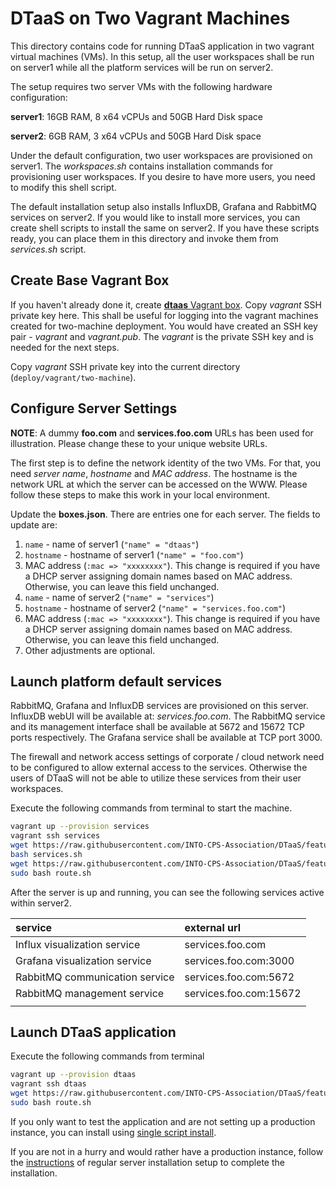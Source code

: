 # DTaaS on Two Vagrant Machines

This directory contains code for running DTaaS application in two vagrant
virtual machines (VMs). In this setup, all the user workspaces shall be
run on server1 while all the platform services will be run on server2.

The setup requires two server VMs with the following hardware configuration:

**server1**: 16GB RAM, 8 x64 vCPUs and 50GB Hard Disk space

**server2**: 6GB RAM, 3 x64 vCPUs and 50GB Hard Disk space

Under the default configuration, two user workspaces are provisioned on
server1. The _workspaces.sh_ contains installation commands for provisioning
user workspaces. If you desire to have more users, you need to modify this
shell script.

The default installation setup also installs InfluxDB, Grafana and RabbitMQ
services on server2. If you would like to install more services, you can create
shell scripts to install the same on server2. If you have these scripts ready,
you can place them in this directory and invoke them from _services.sh_ script.

## Create Base Vagrant Box

If you haven't already done it,
create [**dtaas** Vagrant box](../make_boxes/dtaas/README.md).
Copy _vagrant_ SSH private key here. This shall be useful for logging into the
vagrant machines created for two-machine deployment. You would have created an
SSH key pair - _vagrant_ and _vagrant.pub_. The _vagrant_ is the private SSH
key and is needed for the next steps.

Copy _vagrant_ SSH private key into the current
directory (`deploy/vagrant/two-machine`).

## Configure Server Settings

**NOTE**: A dummy **foo.com** and **services.foo.com**  URLs has been used for
illustration.
Please change these to your unique website URLs.

The first step is to define the network identity of the two VMs. For that, you
need _server name_, _hostname_ and _MAC address_. The hostname is the network
URL at which the server can be accessed on the WWW. Please follow these steps
to make this work in your local environment.

Update the **boxes.json**. There are entries one for each server.
The fields to update are:

  1. `name` - name of server1 (`"name" = "dtaas"`)
  1. `hostname` - hostname of server1 (`"name" = "foo.com"`)
  1. MAC address (`:mac => "xxxxxxxx"`). This change is required if you have a
     DHCP server assigning domain names based on MAC address.
     Otherwise, you can leave this field unchanged.
  1. `name` - name of server2 (`"name" = "services"`)
  1. `hostname` - hostname of server2 (`"name" = "services.foo.com"`)
  1. MAC address (`:mac => "xxxxxxxx"`). This change is required if you have a
     DHCP server assigning domain names based on MAC address. Otherwise, you
     can leave this field unchanged.
  1. Other adjustments are optional.

## Launch platform default services

RabbitMQ, Grafana and InfluxDB services are provisioned on this server. 
InfluxDB webUI will be available at: _services.foo.com_.
The RabbitMQ service and its management interface shall be available
at 5672 and 15672 TCP ports respectively.
The Grafana service shall be available at TCP port 3000.

The firewall and network access settings of corporate / cloud network need to be
configured to allow external access to the services. Otherwise the users of DTaaS
will not be able to utilize these services from their user workspaces.

Execute the following commands from terminal to start the machine.

```bash
vagrant up --provision services
vagrant ssh services
wget https://raw.githubusercontent.com/INTO-CPS-Association/DTaaS/feature/distributed-demo/deploy/vagrant/two-machine/services.sh
bash services.sh
wget https://raw.githubusercontent.com/INTO-CPS-Association/DTaaS/feature/distributed-demo/deploy/vagrant/route.sh
sudo bash route.sh
```

After the server is up and running, you can see the following services active
within server2.

| service | external url |
|:---|:---|
| Influx visualization service | services.foo.com |
| Grafana visualization service | services.foo.com:3000 |
| RabbitMQ communication service | services.foo.com:5672 |
| RabbitMQ management service | services.foo.com:15672 |
||

## Launch DTaaS application

Execute the following commands from terminal

```bash
vagrant up --provision dtaas
vagrant ssh dtaas
wget https://raw.githubusercontent.com/INTO-CPS-Association/DTaaS/feature/distributed-demo/deploy/vagrant/route.sh
sudo bash route.sh
```

If you only want to test the application and are not setting up a production instance,
you can install using [single script install](../../single-script-install.sh).

If you are not in a hurry and would rather have a production instance,
follow the [instructions](../../README.md) of
regular server installation setup to complete the installation.
